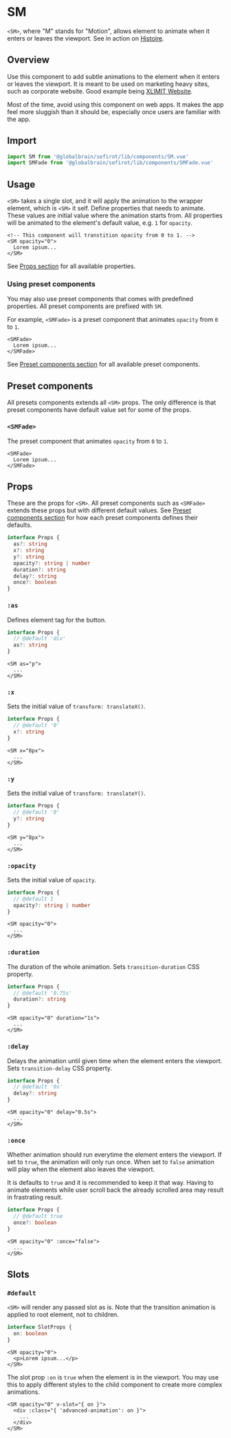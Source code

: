 # SM <Badge text="3.2.0" />

`<SM>`, where "M" stands for "Motion", allows element to animate when it enters or leaves the viewport. See in action on [Histoire](https://story.sefirot.globalbrains.com/story/stories-components-sm-01-playground-story-vue).

## Overview

Use this component to add subtle animations to the element when it enters or leaves the viewport. It is meant to be used on marketing heavy sites, such as corporate website. Good example being [XLIMIT Website](https://xlimit.globalbrains.com/).

Most of the time, avoid using this component on web apps. It makes the app feel more sluggish than it should be, especially once users are familiar with the app.

## Import

```ts
import SM from '@globalbrain/sefirot/lib/components/SM.vue'
import SMFade from '@globalbrain/sefirot/lib/components/SMFade.vue'
```

## Usage

`<SM>` takes a single slot, and it will apply the animation to the wrapper element, which is `<SM>` it self. Define properties that needs to animate. These values are initial value where the animation starts from. All properties will be animated to the element's default value, e.g. `1` for `opacity`.

```vue-html
<!-- This component will transtition opacity from 0 to 1. -->
<SM opacity="0">
  Lorem ipsum...
</SM>
```

See [Props section](#props) for all available properties.

### Using preset components

You may also use preset components that comes with predefined properties. All preset components are prefixed with `SM`.

For example, `<SMFade>` is a preset component that animates `opacity` from `0` to `1`.

```vue-html
<SMFade>
  Lorem ipsum...
</SMFade>
```

See [Preset components section](#preset-components) for all available preset components.

## Preset components

All presets components extends all `<SM>` props. The only difference is that preset components have default value set for some of the props.

### `<SMFade>`

The preset component that animates `opacity` from `0` to `1`.

```vue-html
<SMFade>
  Lorem ipsum...
</SMFade>
```

## Props

These are the props for `<SM>`. All preset components such as `<SMFade>` extends these props but with different default values. See [Preset components section](#preset-components) for how each preset components defines their defaults.

```ts
interface Props {
  as?: string
  x?: string
  y?: string
  opacity?: string | number
  duration?: string
  delay?: string
  once?: boolean
}
```

### `:as`

Defines element tag for the button.

```ts
interface Props {
  // @default 'div'
  as?: string
}
```

```vue-html
<SM as="p">
  ...
</SM>
```

### `:x`

Sets the initial value of `transform: translateX()`.

```ts
interface Props {
  // @default '0'
  x?: string
}
```

```vue-html
<SM x="8px">
  ...
</SM>
```

### `:y`

Sets the initial value of `transform: translateY()`.

```ts
interface Props {
  // @default '0'
  y?: string
}
```

```vue-html
<SM y="8px">
  ...
</SM>
```

### `:opacity`

Sets the initial value of `opacity`.

```ts
interface Props {
  // @default 1
  opacity?: string | number
}
```

```vue-html
<SM opacity="0">
  ...
</SM>
```

### `:duration`

The duration of the whole animation. Sets `transition-duration` CSS property.

```ts
interface Props {
  // @default '0.75s'
  duration?: string
}
```

```vue-html
<SM opacity="0" duration="1s">
  ...
</SM>
```

### `:delay`

Delays the animation until given time when the element enters the viewport. Sets `transition-delay` CSS property.

```ts
interface Props {
  // @default '0s'
  delay?: string
}
```

```vue-html
<SM opacity="0" delay="0.5s">
  ...
</SM>
```

### `:once`

Whether animation should run everytime the element enters the viewport. If set to `true`, the animation will only run once. When set to `false` animation will play when the element also leaves the viewport.

It is defaults to `true` and it is recommended to keep it that way. Having to animate elements while user scroll back the already scrolled area may result in frastrating result.

```ts
interface Props {
  // @default true
  once?: boolean
}
```

```vue-html
<SM opacity="0" :once="false">
  ...
</SM>
```

## Slots

### `#default`

`<SM>` will render any passed slot as is. Note that the transition animation is applied to root element, not to children.

```ts
interface SlotProps {
  on: boolean
}
```

```vue-html
<SM opacity="0">
  <p>Lorem ipsum...</p>
</SM>
```

The slot prop `:on` is `true` when the element is in the viewport. You may use this to apply different styles to the child component to create more complex animations.

```vue-html
<SM opacity="0" v-slot="{ on }">
  <div :class="{ 'advanced-animation': on }">
    ...
  </div>
</SM>
```

